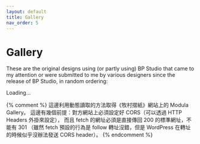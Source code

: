 ```yaml
---
layout: default
title: Gallery
nav_order: 5
---
```


# Gallery

These are the original designs using (or partly using) BP Studio that came to my attention or were submitted to me by various designers since the release of BP Studio, in random ordering:

<div id="divG">Loading...</div>

<link rel='stylesheet' href='/assets/gallery/front.css' type='text/css' />
<script src='/assets/gallery/jquery.min.js'></script>
<script src='/assets/gallery/fancybox.js'></script>
<script src='/assets/gallery/modula-wf.js'></script>

{% comment %}
	這邊利用動態讀取的方法取得《牧村摺紙》網站上的 Modula Gallery。
	這邊有幾個前提：對方網站上必須設定好 CORS（可以透過 HTTP Headers 外掛來設定），
	而且 fetch 的網址必須是直接傳回 200 的標準網址，不能有 301
	（雖然 fetch 預設的行為是 follow 轉址沒錯，但是 WordPress 在轉址的時候似乎沒辦法發送 CORS header）。
{% endcomment %}
<script>
	fetch("https://origami.abstreamace.com/gallery/").then(async (res) => {
		const html = await res.text();
		const reg = new RegExp('<body class="cleanpage">(.+)<script type="application/ld\\+json">', 's');
		const match = html.match(reg);
		document.getElementById("divG").innerHTML = match[1];
		jQuery(".modula.modula-gallery").each(function() {
			let t = jQuery(this).data("config");
			jQuery(this).modulaGallery(t);
		});
	}).catch(() => document.getElementById("divG").innerHTML = "Failed to load gallery.");
</script>
